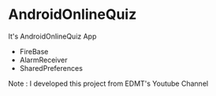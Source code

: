 # AndroidOnlineQuiz
It's AndroidOnlineQuiz App 

* FireBase
* AlarmReceiver
* SharedPreferences

Note : I developed this project from EDMT's Youtube Channel
